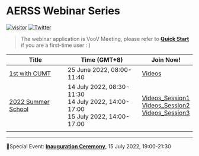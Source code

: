 # AERSS Webinar Series
[![visitor](https://visitor-badge.glitch.me/badge?page_id=AERSS2022.webinar&left_color=lightgrey&right_color=green&left_text=Hello%20Visitors)](https://aerss.net)
[![Twitter](https://img.shields.io/twitter/follow/AERSS_office?style=social)](https://twitter.com/AERSS_office)  

> The webinar application is VooV Meeting, please refer to **[Quick Start](https://github.com/AERSS2022/webinar/blob/main/voov/VooV%20Meeting%20Quick%20Start.md)** if you are a first-time user : )

| Title   | Time (GMT+8)            |   Join Now!              | 
| ---- | -------------------------| ---------------------------------- |
| [1st with CUMT](https://github.com/AERSS2022/webinar/blob/main/info/1st%20with%20CUMT.md)| 25 June 2022, 08:00-11:40| [Videos](https://c1n.cn/aerss0001) <br> |
| [2022 Summer School](https://github.com/AERSS2022/webinar/blob/main/info/2022%20Summer%20School.md) | 14 July 2022, 08:30-11:30 <br> 14 July 2022, 14:00-17:00 <br> 15 July 2022, 14:00-17:00| [Videos_Session1](https://c1n.cn/aerss2022s1)  <br> [Videos_Session2](https://c1n.cn/aerss2022s2) <br> [Videos_Session3](https://c1n.cn/aerss2022s3) <br/> |
|      |                         |         
---
🎉Special Event:  [**Inauguration Ceremony**](https://github.com/AERSS2022/webinar/blob/main/info/Inauguration%20Ceremony.md), 15 July 2022, 19:00-21:30  
